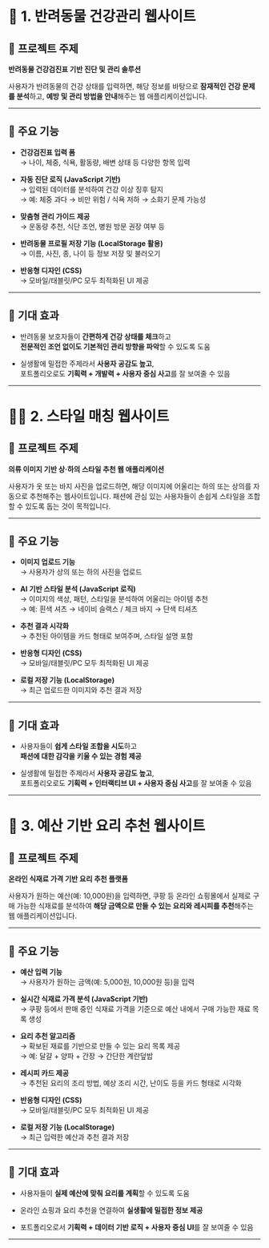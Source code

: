 # 🐾 1. 반려동물 건강관리 웹사이트

## 📌 프로젝트 주제
**반려동물 건강검진표 기반 진단 및 관리 솔루션**

사용자가 반려동물의 건강 상태를 입력하면, 해당 정보를 바탕으로 **잠재적인 건강 문제를 분석**하고, **예방 및 관리 방법을 안내**해주는 웹 애플리케이션입니다.

---

## 🧩 주요 기능

- **건강검진표 입력 폼**  
  → 나이, 체중, 식욕, 활동량, 배변 상태 등 다양한 항목 입력

- **자동 진단 로직 (JavaScript 기반)**  
  → 입력된 데이터를 분석하여 건강 이상 징후 탐지  
  → 예: 체중 과다 → 비만 위험 / 식욕 저하 → 소화기 문제 가능성

- **맞춤형 관리 가이드 제공**  
  → 운동량 추천, 식단 조언, 병원 방문 권장 여부 등

- **반려동물 프로필 저장 기능 (LocalStorage 활용)**  
  → 이름, 사진, 종, 나이 등 정보 저장 및 불러오기

- **반응형 디자인 (CSS)**  
  → 모바일/태블릿/PC 모두 최적화된 UI 제공
  
---

## 🎯 기대 효과

- 반려동물 보호자들이 **간편하게 건강 상태를 체크**하고  
  **전문적인 조언 없이도 기본적인 관리 방향을 파악**할 수 있도록 도움

- 실생활에 밀접한 주제라서 **사용자 공감도 높고**,  
  포트폴리오로도 **기획력 + 개발력 + 사용자 중심 사고**를 잘 보여줄 수 있음

---

# 👕👖 2. 스타일 매칭 웹사이트

## 📌 프로젝트 주제
**의류 이미지 기반 상·하의 스타일 추천 웹 애플리케이션**

사용자가 옷 또는 바지 사진을 업로드하면, 해당 이미지에 어울리는 하의 또는 상의를 자동으로 추천해주는 웹사이트입니다. 패션에 관심 있는 사용자들이 손쉽게 스타일을 조합할 수 있도록 돕는 것이 목적입니다.

---

## 🧩 주요 기능

- **이미지 업로드 기능**  
  → 사용자가 상의 또는 하의 사진을 업로드

- **AI 기반 스타일 분석 (JavaScript 로직)**  
  → 이미지의 색상, 패턴, 스타일을 분석하여 어울리는 아이템 추천  
  → 예: 흰색 셔츠 → 네이비 슬랙스 / 체크 바지 → 단색 티셔츠

- **추천 결과 시각화**  
  → 추천된 아이템을 카드 형태로 보여주며, 스타일 설명 포함

- **반응형 디자인 (CSS)**  
  → 모바일/태블릿/PC 모두 최적화된 UI 제공

- **로컬 저장 기능 (LocalStorage)**  
  → 최근 업로드한 이미지와 추천 결과 저장

---

## 🎯 기대 효과

- 사용자들이 **쉽게 스타일 조합을 시도**하고  
  **패션에 대한 감각을 키울 수 있는 경험 제공**

- 실생활에 밀접한 주제라서 **사용자 공감도 높고**,  
  포트폴리오로도 **기획력 + 인터랙티브 UI + 사용자 중심 사고**를 잘 보여줄 수 있음

---

# 🍳 3. 예산 기반 요리 추천 웹사이트

## 📌 프로젝트 주제
**온라인 식재료 가격 기반 요리 추천 플랫폼**

사용자가 원하는 예산(예: 10,000원)을 입력하면, 쿠팡 등 온라인 쇼핑몰에서 실제로 구매 가능한 식재료를 분석하여 **해당 금액으로 만들 수 있는 요리와 레시피를 추천**해주는 웹 애플리케이션입니다.

---

## 🧩 주요 기능

- **예산 입력 기능**  
  → 사용자가 원하는 금액(예: 5,000원, 10,000원 등)을 입력

- **실시간 식재료 가격 분석 (JavaScript 기반)**  
  → 쿠팡 등에서 판매 중인 식재료 가격을 기준으로 예산 내에서 구매 가능한 재료 목록 생성

- **요리 추천 알고리즘**  
  → 확보된 재료를 기반으로 만들 수 있는 요리 목록 제공  
  → 예: 달걀 + 양파 + 간장 → 간단한 계란덮밥

- **레시피 카드 제공**  
  → 추천된 요리의 조리 방법, 예상 조리 시간, 난이도 등을 카드 형태로 시각화

- **반응형 디자인 (CSS)**  
  → 모바일/태블릿/PC 모두 최적화된 UI 제공

- **로컬 저장 기능 (LocalStorage)**  
  → 최근 입력한 예산과 추천 결과 저장

---

## 🎯 기대 효과

- 사용자들이 **실제 예산에 맞춰 요리를 계획**할 수 있도록 도움  
- 온라인 쇼핑과 요리 추천을 연결하여 **실생활에 밀접한 정보 제공**

- 포트폴리오로서 **기획력 + 데이터 기반 로직 + 사용자 중심 UI**를 잘 보여줄 수 있음

---
